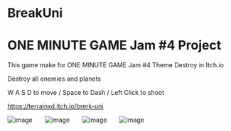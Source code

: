 # BreakUni
 
# ONE MINUTE GAME Jam #4 Project

This game make for ONE MINUTE GAME Jam #4 Theme Destroy in Itch.io

Destroy all enemies and planets

W A S D to move  /  Space to Dash / Left Click to shoot

https://terrainxd.itch.io/brerk-uni

![image](https://github.com/user-attachments/assets/24ef5766-1f40-49ea-b4e9-11b5d60ec9f9)
&nbsp;&nbsp;&nbsp;&nbsp;&nbsp;
![image](https://github.com/user-attachments/assets/501d9ad1-539f-4284-941b-3a0a1edec61e)
&nbsp;&nbsp;&nbsp;&nbsp;&nbsp;
![image](https://github.com/user-attachments/assets/36f8deac-50ed-45e8-966d-b38058b692cd)
&nbsp;&nbsp;&nbsp;&nbsp;&nbsp;
![image](https://github.com/user-attachments/assets/b05fb4d4-cac6-4cf2-a163-db8b18ab625d)
